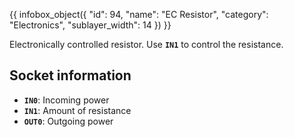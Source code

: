 {{ infobox_object({
	"id": 94,
	"name": "EC Resistor",
	"category": "Electronics",
	"sublayer_width": 14
}) }}

Electronically controlled resistor. Use **`IN1`** to control the resistance.

## Socket information
- **`IN0`**: Incoming power
- **`IN1`**: Amount of resistance
- **`OUT0`**: Outgoing power
